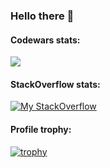 ### Hello there 👋

#### Codewars stats:
<img src="https://www.codewars.com/users/makridenko/badges/large" />

#### StackOverflow stats:
[![My StackOverflow](https://github-readme-stackoverflow.vercel.app/?userID=18281310&layout=compact&theme=dark)](https://stackoverflow.com/users/18281310/alexey-makridenko)

#### Profile trophy:
[![trophy](https://github-profile-trophy.vercel.app/?username=makridenko&theme=onedark)](https://github.com/makridenko)
